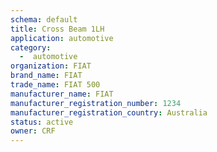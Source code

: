 ```yaml
---
schema: default
title: Cross Beam 1LH
application: automotive
category:
  -  automotive
organization: FIAT
brand_name: FIAT
trade_name: FIAT 500
manufacturer_name: FIAT
manufacturer_registration_number: 1234
manufacturer_registration_country: Australia
status: active
owner: CRF
---
```

